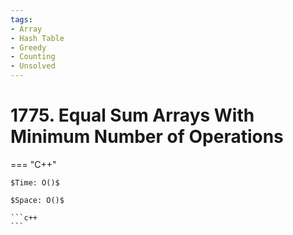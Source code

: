 ```yaml
---
tags:
- Array
- Hash Table
- Greedy
- Counting
- Unsolved
---
```



# 1775. Equal Sum Arrays With Minimum Number of Operations

=== "C++"

    $Time: O()$

    $Space: O()$

    ```c++
    ```